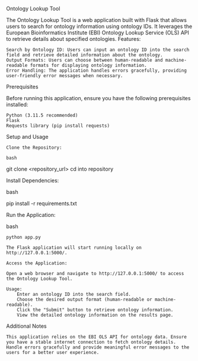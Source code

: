 Ontology Lookup Tool

The Ontology Lookup Tool is a web application built with Flask that allows users to search for ontology information using ontology IDs. It leverages the European Bioinformatics Institute (EBI) Ontology Lookup Service (OLS) API to retrieve details about specified ontologies.
Features:

    Search by Ontology ID: Users can input an ontology ID into the search field and retrieve detailed information about the ontology.
    Output Formats: Users can choose between human-readable and machine-readable formats for displaying ontology information.
    Error Handling: The application handles errors gracefully, providing user-friendly error messages when necessary.

Prerequisites

Before running this application, ensure you have the following prerequisites installed:

    Python (3.11.5 recommended)
    Flask
    Requests library (pip install requests)

Setup and Usage

    Clone the Repository:

    bash

git clone <repository_url>
cd into repository

Install Dependencies:

bash

pip install -r requirements.txt

Run the Application:

bash

    python app.py

    The Flask application will start running locally on http://127.0.0.1:5000/.

    Access the Application:

    Open a web browser and navigate to http://127.0.0.1:5000/ to access the Ontology Lookup Tool.

    Usage:
        Enter an ontology ID into the search field.
        Choose the desired output format (human-readable or machine-readable).
        Click the "Submit" button to retrieve ontology information.
        View the detailed ontology information on the results page.

Additional Notes

    This application relies on the EBI OLS API for ontology data. Ensure you have a stable internet connection to fetch ontology details.
    Handle errors gracefully and provide meaningful error messages to the users for a better user experience.